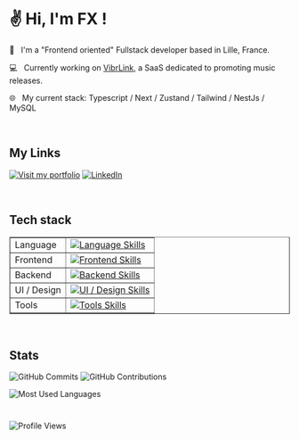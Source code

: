 ✌️ Hi, I'm FX !
========================================================================================================================================

🚀 &nbsp; I'm a "Frontend oriented" Fullstack developer based in Lille, France.

💻 &nbsp; Currently working on <a href="https://example.com](https://vibrlink-next-test.vercel.app/">VibrLink</a>, a SaaS dedicated to promoting music releases.

🌐 &nbsp; My current stack: Typescript / Next / Zustand / Tailwind / NestJs / MySQL

<br/>
<h2>My Links</h2>

[![Visit my portfolio](https://img.shields.io/badge/Visit%20my%20portfolio-%23009E49?style=for-the-badge&logo=google-chrome&logoColor=white)](https://www.fxsavary.com/)
[![LinkedIn](https://img.shields.io/badge/LinkedIn-%230A66C2?style=for-the-badge&logo=linkedin&logoColor=white)](https://www.linkedin.com/in/françois-xavier-savary-ab9665210/)

<br/>
<h2>Tech stack</h2>

<table border="1">
  <tbody>
    <tr>
      <td>Language</td>
      <td>
        <a href="https://skillicons.dev">
          <img src="https://skillicons.dev/icons?i=ts,js" alt="Language Skills">
        </a>
      </td>
    </tr>
    <tr>
      <td>Frontend</td>
      <td>
        <a href="https://skillicons.dev">
          <img src="https://skillicons.dev/icons?i=react,next,vue" alt="Frontend Skills">
        </a>
      </td>
    </tr>
    <tr>
      <td>Backend</td>
      <td>
        <a href="https://skillicons.dev">
          <img src="https://skillicons.dev/icons?i=nodejs,nestjs,express,mysql" alt="Backend Skills">
        </a>
      </td>
    </tr>
    <tr>
      <td>UI / Design</td>
      <td>
        <a href="https://skillicons.dev">
          <img src="https://skillicons.dev/icons?i=sass,tailwind,figma,ps" alt="UI / Design Skills">
        </a>
      </td>
    </tr>
    <tr>
      <td>Tools</td>
      <td>
        <a href="https://skillicons.dev">
          <img src="https://skillicons.dev/icons?i=vercel,jest" alt="Tools Skills">
        </a>
      </td>
    </tr>
  </tbody> 
</table>

<br/>
<h2>Stats</h2>

![GitHub Commits](https://github-readme-stats.vercel.app/api?username=Efyx-07&show_icons=true&count_private=true&theme=dark)
![GitHub Contributions](https://github-readme-streak-stats.herokuapp.com/?user=Efyx-07&theme=dark&hide_border=true&date_format=M%20j%5B%2C%20Y%5D)

![Most Used Languages](https://github-readme-stats.vercel.app/api/top-langs/?username=Efyx-07&hide=html&langs_count=6&theme=dark)

<h1></h1>

![Profile Views](https://komarev.com/ghpvc/?username=Efyx-07&color=blue)





